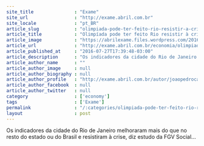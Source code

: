 ```yaml
---
site_title               : "Exame"
site_url                 : "http://exame.abril.com.br"
site_locale              : "pt_BR"
article_slug             : "olimpiada-pode-ter-feito-rio-resistir-a-crise-diz-estudo"
article_title            : "Olimpíada pode ter feito Rio resistir à crise, diz estudo"
article_image            : "https://abrilexame.files.wordpress.com/2016/09/size_960_16_9_rio-de-janeiro52.jpg?quality=70&strip=all&w=960"
article_url              : "http://exame.abril.com.br/economia/olimpiada-pode-ter-feito-rio-resistir-a-crise-diz-estudo/"
article_published_at     : "2016-07-27T17:39:48-03:00"
article_description      : "Os indicadores da cidade do Rio de Janeiro melhoraram mais do que no resto do estado ou do Brasil e resistiram à crise, diz estudo da FGV Social..."
article_author_name      : ""
article_author_image     : null
article_author_biography : null
article_author_profile   : "http://exame.abril.com.br/autor/joaopedrocaleiro/"
article_author_facebook  : null
article_author_twitter   : null
category                 : ['economy']
tags                     : ['Exame']
permalink                : "/:categories/olimpiada-pode-ter-feito-rio-resistir-a-crise-diz-estudo/"
layout                   : post
---
```


Os indicadores da cidade do Rio de Janeiro melhoraram mais do que no resto do estado ou do Brasil e resistiram à crise, diz estudo da FGV Social...
